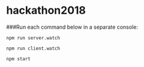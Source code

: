 # hackathon2018

###Run each command below in a separate console:

`npm run server.watch`

`npm run client.watch`

`npm start`

